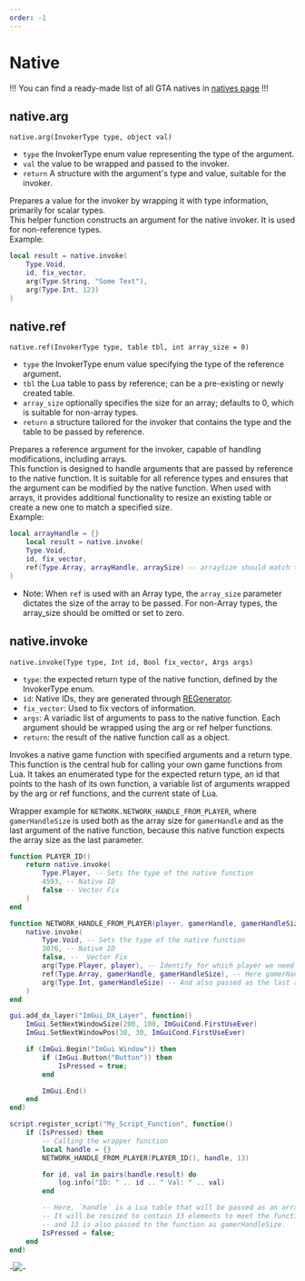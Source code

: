 ```yaml
---
order: -1
---
```


# Native
!!!
You can find a ready-made list of all GTA natives in [natives page](/lua/gta_dump/natives.md)
!!!
## native.arg
`native.arg(InvokerType type, object val)`
* `type` the InvokerType enum value representing the type of the argument.
* `val` the value to be wrapped and passed to the invoker.
* `return` A structure with the argument's type and value, suitable for the invoker.

Prepares a value for the invoker by wrapping it with type information, primarily for scalar types.\
This helper function constructs an argument for the native invoker. It is used for non-reference types.\
Example:
```lua
local result = native.invoke(
    Type.Void,
    id, fix_vector,
    arg(Type.String, "Some Text"),
    arg(Type.Int, 123)
)
```

## native.ref
`native.ref(InvokerType type, table tbl, int array_size = 0)`
* `type` the InvokerType enum value specifying the type of the reference argument.
* `tbl` the Lua table to pass by reference; can be a pre-existing or newly created table.
* `array_size` optionally specifies the size for an array; defaults to 0, which is suitable for non-array types.
* `return` a structure tailored for the invoker that contains the type and the table to be passed by reference.

Prepares a reference argument for the invoker, capable of handling modifications, including arrays.\
This function is designed to handle arguments that are passed by reference to the native function. It is suitable for all reference types and ensures that the argument can be modified by the native function. When used with arrays, it provides additional functionality to resize an existing table or create a new one to match a specified size.\
Example:
```lua
local arrayHandle = {}
    local result = native.invoke(
    Type.Void,
    id, fix_vector,
    ref(Type.Array, arrayHandle, arraySize) -- arraySize should match the expected size by the native function.
)
```
* Note: When `ref` is used with an Array type, the `array_size` parameter dictates the size of the array to be passed. For non-Array types, the array_size should be omitted or set to zero.


## native.invoke
`native.invoke(Type type, Int id, Bool fix_vector, Args args)`
* `type`: the expected return type of the native function, defined by the InvokerType enum.
* `id`: Native IDs, they are generated through [REGenerator](/re-tools.md).
* `fix_vector`: Used to fix vectors of information.
* `args`: A variadic list of arguments to pass to the native function. Each argument should be wrapped using the arg or ref helper functions.
* `return`: the result of the native function call as a object.

Invokes a native game function with specified arguments and a return type.\
This function is the central hub for calling your own game functions from Lua. It takes an enumerated type for the expected return type, an id that points to the hash of its own function, a variable list of arguments wrapped by the arg or ref functions, and the current state of Lua.

Wrapper example for `NETWORK.NETWORK_HANDLE_FROM_PLAYER`, where `gamerHandleSize` is used both as the array size for `gamerHandle` and as the last argument of the native function, because this native function expects the array size as the last parameter.
```lua
function PLAYER_ID()
    return native.invoke(
        Type.Player, -- Sets the type of the native function
        4593, -- Native ID
        false -- Vector Fix
    )
end

function NETWORK_HANDLE_FROM_PLAYER(player, gamerHandle, gamerHandleSize)
    native.invoke(
        Type.Void, -- Sets the type of the native function
        3076, -- Native ID
        false, --  Vector Fix
        arg(Type.Player, player), -- Identify for which player we need a handle
        ref(Type.Array, gamerHandle, gamerHandleSize), -- Here gamerHandleSize is used to define the array size
        arg(Type.Int, gamerHandleSize) -- And also passed as the last argument to the native function
    )
end

gui.add_dx_layer("ImGui_DX_Layer", function()
    ImGui.SetNextWindowSize(200, 100, ImGuiCond.FirstUseEver)
    ImGui.SetNextWindowPos(30, 30, ImGuiCond.FirstUseEver)

    if (ImGui.Begin("ImGui Window")) then
        if (ImGui.Button("Button")) then
            IsPressed = true;
        end

        ImGui.End() 
    end
end)

script.register_script("My_Script_Function", function()
    if (IsPressed) then
        -- Calling the wrapper function
        local handle = {}
        NETWORK_HANDLE_FROM_PLAYER(PLAYER_ID(), handle, 13)

        for id, val in pairs(handle.result) do
            log.info("ID: " .. id .. " Val: " .. val)
        end

        -- Here, `handle` is a Lua table that will be passed as an array to the native function.
        -- It will be resized to contain 13 elements to meet the function's expectation,
        -- and 13 is also passed to the function as gamerHandleSize.
        IsPressed = false;
    end
end)
```
-![](https://i.imgur.com/Yc5Bb7v.png)-
